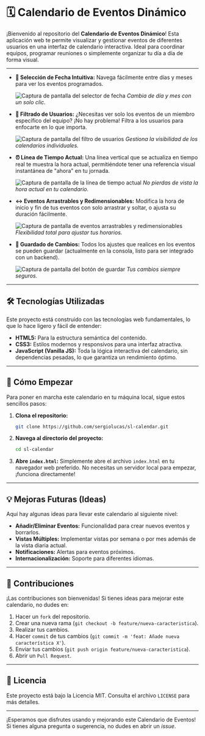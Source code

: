 # 🗓️ Calendario de Eventos Dinámico

¡Bienvenido al repositorio del **Calendario de Eventos Dinámico**! Esta aplicación web te permite visualizar y gestionar eventos de diferentes usuarios en una interfaz de calendario interactiva. Ideal para coordinar equipos, programar reuniones o simplemente organizar tu día a día de forma visual.

---

* **📅 Selección de Fecha Intuitiva:** Navega fácilmente entre días y meses para ver los eventos programados.

    ![Captura de pantalla del selector de fecha](https://via.placeholder.com/600x300?text=Selector+de+Fecha)
    _Cambia de día y mes con un solo clic._

* **👥 Filtrado de Usuarios:** ¿Necesitas ver solo los eventos de un miembro específico del equipo? ¡No hay problema! Filtra a los usuarios para enfocarte en lo que importa.

    ![Captura de pantalla del filtro de usuarios](https://via.placeholder.com/600x300?text=Filtro+de+Usuarios)
    _Gestiona la visibilidad de los calendarios individuales._

* **⏰ Línea de Tiempo Actual:** Una línea vertical que se actualiza en tiempo real te muestra la hora actual, permitiéndote tener una referencia visual instantánea de "ahora" en tu jornada.

    ![Captura de pantalla de la línea de tiempo actual](https://via.placeholder.com/800x400?text=Línea+de+Tiempo+Actual)
    _No pierdas de vista la hora actual en tu calendario._

* **↔️ Eventos Arrastrables y Redimensionables:** Modifica la hora de inicio y fin de tus eventos con solo arrastrar y soltar, o ajusta su duración fácilmente.

    ![Captura de pantalla de eventos arrastrables y redimensionables](https://via.placeholder.com/800x400?text=Arrastrar+y+Redimensionar+Eventos)
    _Flexibilidad total para ajustar tus horarios._

* **💾 Guardado de Cambios:** Todos los ajustes que realices en los eventos se pueden guardar (actualmente en la consola, listo para ser integrado con un backend).

    ![Captura de pantalla del botón de guardar](https://via.placeholder.com/400x100?text=Botón+Guardar)
    _Tus cambios siempre seguros._

---

## 🛠️ Tecnologías Utilizadas

Este proyecto está construido con las tecnologías web fundamentales, lo que lo hace ligero y fácil de entender:

* **HTML5:** Para la estructura semántica del contenido.
* **CSS3:** Estilos modernos y responsivos para una interfaz atractiva.
* **JavaScript (Vanilla JS):** Toda la lógica interactiva del calendario, sin dependencias pesadas, lo que garantiza un rendimiento óptimo.

---

## 🚀 Cómo Empezar

Para poner en marcha este calendario en tu máquina local, sigue estos sencillos pasos:

1.  **Clona el repositorio:**
    ```bash
    git clone https://github.com/sergiolucas/sl-calendar.git
    ```
2.  **Navega al directorio del proyecto:**
    ```bash
    cd sl-calendar
    ```
3.  **Abre `index.html`:** Simplemente abre el archivo `index.html` en tu navegador web preferido. No necesitas un servidor local para empezar, ¡funciona directamente!

---

## 💡 Mejoras Futuras (Ideas)

Aquí hay algunas ideas para llevar este calendario al siguiente nivel:

* **Añadir/Eliminar Eventos:** Funcionalidad para crear nuevos eventos y borrarlos.
* **Vistas Múltiples:** Implementar vistas por semana o por mes además de la vista diaria actual.
* **Notificaciones:** Alertas para eventos próximos.
* **Internacionalización:** Soporte para diferentes idiomas.

---

## 🤝 Contribuciones

¡Las contribuciones son bienvenidas! Si tienes ideas para mejorar este calendario, no dudes en:

1.  Hacer un `fork` del repositorio.
2.  Crear una nueva rama (`git checkout -b feature/nueva-caracteristica`).
3.  Realizar tus cambios.
4.  Hacer `commit` de tus cambios (`git commit -m 'feat: Añade nueva característica X'`).
5.  Enviar tus cambios (`git push origin feature/nueva-caracteristica`).
6.  Abrir un `Pull Request`.

---

## 📄 Licencia

Este proyecto está bajo la Licencia MIT. Consulta el archivo `LICENSE` para más detalles.

---

¡Esperamos que disfrutes usando y mejorando este Calendario de Eventos! Si tienes alguna pregunta o sugerencia, no dudes en abrir un *issue*.